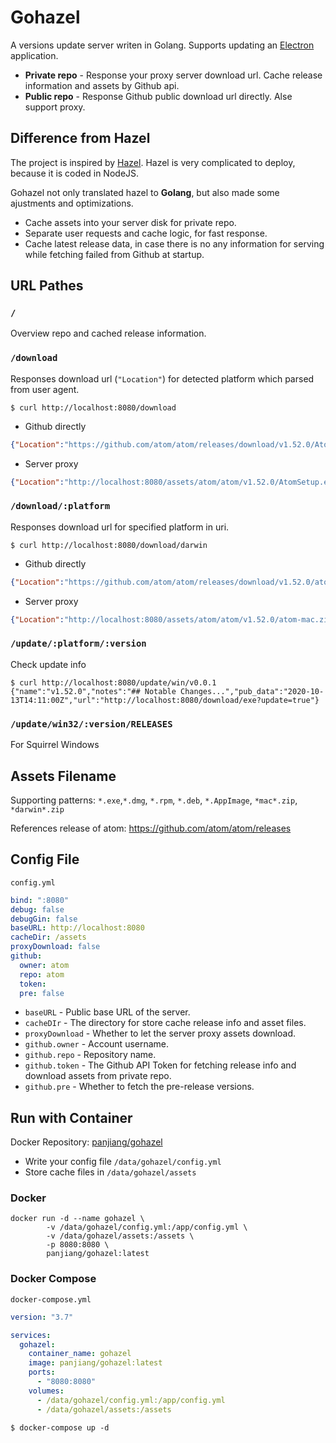 # Gohazel

A versions update server writen in Golang. Supports updating an [Electron](https://www.electronjs.org/docs/tutorial/updates) application.

- **Private repo** - Response your proxy server download url. Cache release information and assets by Github api.
- **Public repo** - Response Github public download url directly. Alse support proxy.

## Difference from Hazel

The project is inspired by [Hazel](https://github.com/vercel/hazel). Hazel is very complicated to deploy, because it is coded in NodeJS.

Gohazel not only translated hazel to **Golang**, but also made some ajustments and optimizations.

- Cache assets into your server disk for private repo.
- Separate user requests and cache logic, for fast response.
- Cache latest release data, in case there is no any information for serving while fetching failed from Github at startup.

## URL Pathes

### `/`

Overview repo and cached release information.

### `/download`

Responses download url (`"Location"`) for detected platform which parsed from user agent.

```console
$ curl http://localhost:8080/download
```

- Github directly

```json
{"Location":"https://github.com/atom/atom/releases/download/v1.52.0/AtomSetup.exe"}
```

- Server proxy

```json
{"Location":"http://localhost:8080/assets/atom/atom/v1.52.0/AtomSetup.exe"}
```

### `/download/:platform`

Responses download url for specified platform in uri.

```console
$ curl http://localhost:8080/download/darwin
```

- Github directly

```json
{"Location":"https://github.com/atom/atom/releases/download/v1.52.0/atom-mac.zip"}
```

- Server proxy

```json
{"Location":"http://localhost:8080/assets/atom/atom/v1.52.0/atom-mac.zip"}
```

### `/update/:platform/:version`

Check update info

```
$ curl http://localhost:8080/update/win/v0.0.1
{"name":"v1.52.0","notes":"## Notable Changes...","pub_data":"2020-10-13T14:11:00Z","url":"http://localhost:8080/download/exe?update=true"}
```

### `/update/win32/:version/RELEASES`

For Squirrel Windows

## Assets Filename

Supporting patterns: `*.exe`,`*.dmg`, `*.rpm`, `*.deb`, `*.AppImage`, `*mac*.zip`, `*darwin*.zip`

References release of atom: https://github.com/atom/atom/releases

## Config File

`config.yml`

```yml
bind: ":8080"
debug: false
debugGin: false
baseURL: http://localhost:8080
cacheDir: /assets
proxyDownload: false
github:
  owner: atom
  repo: atom
  token:
  pre: false
```

- `baseURL` - Public base URL of the server.
- `cacheDIr` - The directory for store cache release info and asset files.
- `proxyDownload` - Whether to let the server proxy assets download.
- `github.owner` - Account username.
- `github.repo` - Repository name.
- `github.token` - The Github API Token for fetching release info and download assets from private repo.
- `github.pre` - Whether to fetch the pre-release versions.

## Run with Container

Docker Repository: [panjiang/gohazel](https://hub.docker.com/repository/docker/panjiang/gohazel)

- Write your config file `/data/gohazel/config.yml`
- Store cache files in `/data/gohazel/assets`

### Docker

```console
docker run -d --name gohazel \
		-v /data/gohazel/config.yml:/app/config.yml \
		-v /data/gohazel/assets:/assets \
		-p 8080:8080 \
		panjiang/gohazel:latest
```

### Docker Compose

`docker-compose.yml`

```yml
version: "3.7"

services:
  gohazel:
    container_name: gohazel
    image: panjiang/gohazel:latest
    ports:
      - "8080:8080"
    volumes:
      - /data/gohazel/config.yml:/app/config.yml
      - /data/gohazel/assets:/assets
```

```console
$ docker-compose up -d
```
